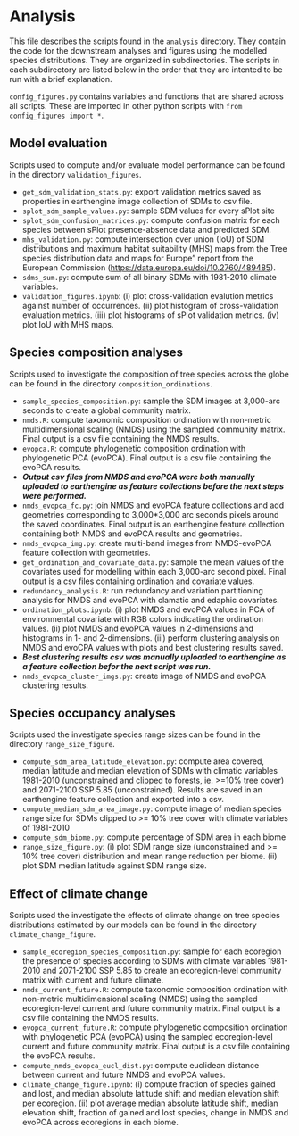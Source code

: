 # Analysis
This file describes the scripts found in the `analysis` directory. They contain the code for the downstream analyses and figures using the modelled species distributions. They are organized in subdirectories. The scripts in each subdirectory are listed below in the order that they are intented to be run with a brief explanation.

`config_figures.py` contains variables and functions that are shared across all scripts. These are imported in other python scripts with `from config_figures import *`. 

## Model evaluation
Scripts used to compute and/or evaluate model performance can be found in the directory `validation_figures`. 

- `get_sdm_validation_stats.py`: export validation metrics saved as properties in  earthengine image collection of SDMs to csv file.
- `splot_sdm_sample_values.py`: sample SDM values for every sPlot site
- `splot_sdm_confusion_matrices.py`: compute confusion matrix for each species between sPlot presence-absence data and predicted SDM.
- `mhs_validation.py`: compute intersection over union (IoU) of SDM distributions and maximum habitat suitability (MHS) maps from the Tree species distribution data and maps for Europe” report from the European Commission (https://data.europa.eu/doi/10.2760/489485).
- `sdms_sum.py`: compute sum of all binary SDMs with 1981-2010 climate variables. 
- `validation_figures.ipynb`: (i) plot cross-validation evalution metrics against number of occurrences. (ii) plot histogram of cross-validation evaluation metrics. (iii) plot histograms of sPlot validation metrics. (iv) plot IoU with MHS maps.

## Species composition analyses
Scripts used to investigate the composition of tree species across the globe can be found in the directory `composition_ordinations`. 

- `sample_species_composition.py`: sample the SDM images at 3,000-arc seconds to create a global community matrix.
- `nmds.R`: compute taxonomic composition ordination with non-metric multidimensional scaling (NMDS) using the sampled community matrix. Final output is a csv file containing the NMDS results.
- `evopca.R`: compute phylogenetic composition ordination with phylogenetic PCA (evoPCA). Final output is a csv file containing the evoPCA results.
- ***Output csv files from NMDS and evoPCA were both manually uploaded to earthengine as feature collections before the next steps were performed.***
- `nmds_evopca_fc.py`: join NMDS and evoPCA feature collections and add geometries corresponding to 3,000*3,000 arc seconds pixels around the saved coordinates. Final output is an earthengine feature collection containing both NMDS and evoPCA results and geometries.
- `nmds_evopca_img.py`: create multi-band images from NMDS-evoPCA feature collection with geometries. 
- `get_ordination_and_covariate_data.py`: sample the mean values of the covariates used for modelling within each 3,000-arc second pixel. Final output is a csv files containing ordination and covariate values. 
- `redundancy_analysis.R`: run redundancy and variation partitioning analysis for NMDS and evoPCA with clamatic and edaphic covariates. 
- `ordination_plots.ipynb`: (i) plot NMDS and evoPCA values in PCA of environmental covariate with RGB colors indicating the ordination values. (ii) plot NMDS and evoPCA values in 2-dimensions and histograms in 1- and 2-dimensions. (iii) perform clustering analysis on NMDS and evoCPA values with plots and best clustering results saved. 
- ***Best clustering results csv was manually uploaded to earthengine as a feature collection befor the next script was run.***
- `nmds_evopca_cluster_imgs.py`: create image of NMDS and evoPCA clustering results. 

## Species occupancy analyses
Scripts used the investigate species range sizes can be found in the directory `range_size_figure`. 

- `compute_sdm_area_latitude_elevation.py`: compute area covered, median latitude and median elevation of SDMs with climatic variables 1981-2010 (unconstrained and clipped to forests, ie. >=10% tree cover) and 2071-2100 SSP 5.85 (unconstrained). Results are saved in an earthengine feature collection and exported into a csv.
- `compute_median_sdm_area_image.py`: compute image of median species range size for SDMs clipped to >= 10% tree cover with climate variables of 1981-2010
- `compute_sdm_biome.py`: compute percentage of SDM area in each biome 
- `range_size_figure.py`: (i) plot SDM range size (unconstrained and >= 10% tree cover) distribution and mean range reduction per biome. (ii) plot SDM median latitude against SDM range size. 

## Effect of climate change
Scripts used the investigate the effects of climate change on tree species distributions estimated by our models can be found in the directory `climate_change_figure`. 

- `sample_ecoregion_species_composition.py`: sample for each ecoregion the presence of species according to SDMs with climate variables 1981-2010 and 2071-2100 SSP 5.85 to create an ecoregion-level community matrix with current and future climate.
- `nmds_current_future.R`: compute taxonomic composition ordination with non-metric multidimensional scaling (NMDS) using the sampled ecoregion-level current and future community matrix. Final output is a csv file containing the NMDS results.
- `evopca_current_future.R`: compute phylogenetic composition ordination with phylogenetic PCA (evoPCA) using the sampled ecoregion-level current and future community matrix. Final output is a csv file containing the evoPCA results.
- `compute_nmds_evopca_eucl_dist.py`: compute euclidean distance between current and future NMDS and evoPCA values.
- `climate_change_figure.ipynb`: (i) compute fraction of species gained and lost, and median absolute latitude shift and median elevation shift per ecoregion. (ii) plot average median absolute latitude shift, median elevation shift, fraction of gained and lost species, change in NMDS and evoPCA across ecoregions in each biome. 
